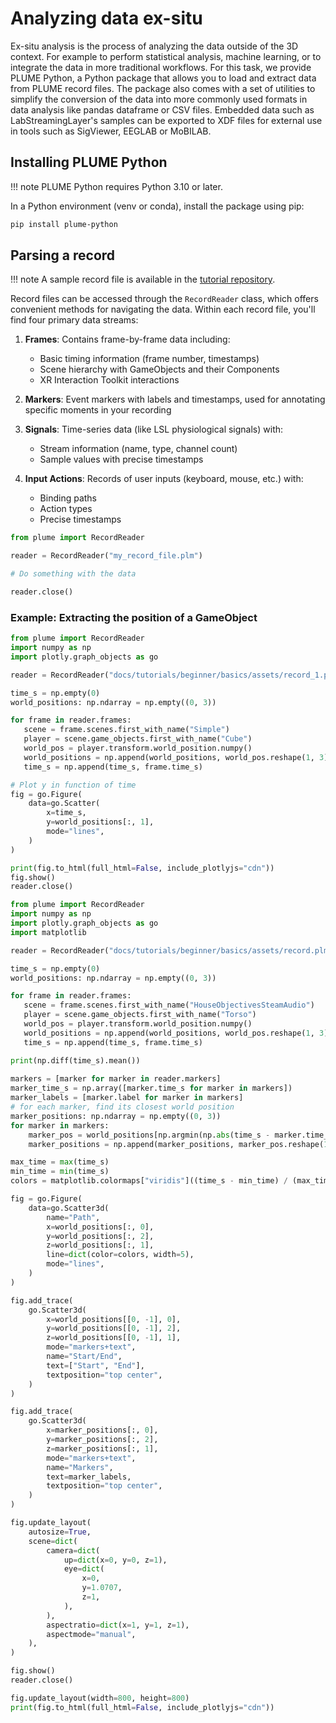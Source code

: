 # Analyzing data ex-situ

Ex-situ analysis is the process of analyzing the data outside of the 3D context. For example to perform statistical
analysis, machine learning, or to integrate the data in more traditional workflows. For this task, we provide PLUME
Python, a Python package that allows you to load and extract data from PLUME record files. The package also comes with a
set of utilities to simplify the conversion of the data into more commonly used formats in data analysis like pandas
dataframe or CSV files. Embedded data such as LabStreamingLayer's samples can be exported to XDF files for external use
in tools such as SigViewer, EEGLAB or MoBILAB.

## Installing PLUME Python

!!! note
PLUME Python requires Python 3.10 or later.

In a Python environment (venv or conda), install the package using pip:

```bash
pip install plume-python
```

## Parsing a record

!!! note
A sample record file is available in the [tutorial repository](https://www.github.com/liris-xr/PLUME-Tutorial-Basics).

Record files can be accessed through the `RecordReader` class, which offers convenient methods for navigating the data. Within each record file, you'll find four primary data streams:

1. **Frames**: Contains frame-by-frame data including:
    - Basic timing information (frame number, timestamps)
    - Scene hierarchy with GameObjects and their Components
    - XR Interaction Toolkit interactions

2. **Markers**: Event markers with labels and timestamps, used for annotating specific moments in your recording

3. **Signals**: Time-series data (like LSL physiological signals) with:
    - Stream information (name, type, channel count)
    - Sample values with precise timestamps

4. **Input Actions**: Records of user inputs (keyboard, mouse, etc.) with:
    - Binding paths
    - Action types
    - Precise timestamps

```python linenums="1"
from plume import RecordReader

reader = RecordReader("my_record_file.plm")

# Do something with the data

reader.close()
```

### Example: Extracting the position of a GameObject

```python exec="on" source="above" linenums="1"
from plume import RecordReader
import numpy as np
import plotly.graph_objects as go

reader = RecordReader("docs/tutorials/beginner/basics/assets/record_1.plm")

time_s = np.empty(0)
world_positions: np.ndarray = np.empty((0, 3))

for frame in reader.frames:
   scene = frame.scenes.first_with_name("Simple")
   player = scene.game_objects.first_with_name("Cube")
   world_pos = player.transform.world_position.numpy()
   world_positions = np.append(world_positions, world_pos.reshape(1, 3), axis=0)
   time_s = np.append(time_s, frame.time_s)

# Plot y in function of time
fig = go.Figure(
    data=go.Scatter(
        x=time_s,
        y=world_positions[:, 1],
        mode="lines",
    )
)

print(fig.to_html(full_html=False, include_plotlyjs="cdn"))
fig.show()
reader.close()
```

```python exec="on" source="above" linenums="1" session="record-parsing"
from plume import RecordReader
import numpy as np
import plotly.graph_objects as go
import matplotlib

reader = RecordReader("docs/tutorials/beginner/basics/assets/record.plm")

time_s = np.empty(0)
world_positions: np.ndarray = np.empty((0, 3))

for frame in reader.frames:
   scene = frame.scenes.first_with_name("HouseObjectivesSteamAudio")
   player = scene.game_objects.first_with_name("Torso")
   world_pos = player.transform.world_position.numpy()
   world_positions = np.append(world_positions, world_pos.reshape(1, 3), axis=0)
   time_s = np.append(time_s, frame.time_s)

print(np.diff(time_s).mean())
    
markers = [marker for marker in reader.markers]
marker_time_s = np.array([marker.time_s for marker in markers])
marker_labels = [marker.label for marker in markers]
# for each marker, find its closest world position
marker_positions: np.ndarray = np.empty((0, 3))
for marker in markers:
    marker_pos = world_positions[np.argmin(np.abs(time_s - marker.time_s))]
    marker_positions = np.append(marker_positions, marker_pos.reshape(1, 3), axis=0)

max_time = max(time_s)
min_time = min(time_s)
colors = matplotlib.colormaps["viridis"]((time_s - min_time) / (max_time - min_time))

fig = go.Figure(
    data=go.Scatter3d(
        name="Path",
        x=world_positions[:, 0],
        y=world_positions[:, 2],
        z=world_positions[:, 1],
        line=dict(color=colors, width=5),
        mode="lines",
    )
)

fig.add_trace(
    go.Scatter3d(
        x=world_positions[[0, -1], 0],
        y=world_positions[[0, -1], 2],
        z=world_positions[[0, -1], 1],
        mode="markers+text",
        name="Start/End",
        text=["Start", "End"],
        textposition="top center",
    )
)

fig.add_trace(
    go.Scatter3d(
        x=marker_positions[:, 0],
        y=marker_positions[:, 2],
        z=marker_positions[:, 1],
        mode="markers+text",
        name="Markers",
        text=marker_labels,
        textposition="top center",
    )
)

fig.update_layout(
    autosize=True,
    scene=dict(
        camera=dict(
            up=dict(x=0, y=0, z=1),
            eye=dict(
                x=0,
                y=1.0707,
                z=1,
            ),
        ),
        aspectratio=dict(x=1, y=1, z=1),
        aspectmode="manual",
    ),
)

fig.show()
reader.close()
```

```python exec="true" html="true" session="record-parsing"
fig.update_layout(width=800, height=800)
print(fig.to_html(full_html=False, include_plotlyjs="cdn"))
```
